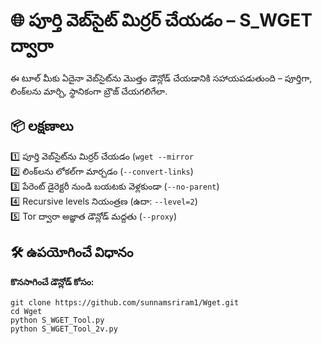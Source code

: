 # 🌐 పూర్తి వెబ్‌సైట్ మిర్రర్ చేయడం – S_WGET ద్వారా

ఈ టూల్‌ మీకు ఏదైనా వెబ్‌సైట్‌ను మొత్తం డౌన్లోడ్ చేయడానికి సహాయపడుతుంది – పూర్తి‌గా, లింక్‌లను మార్చి, స్థానికంగా బ్రౌజ్ చేయగలిగేలా.

## 📦 లక్షణాలు

1️⃣ పూర్తి వెబ్‌సైట్‌ను మిర్రర్ చేయడం (`wget --mirror`  
2️⃣ లింక్‌లను లోకల్‌గా మార్చడం (`--convert-links`)  
3️⃣ పేరెంట్ డైరెక్టరీ నుండి బయటకు వెళ్లకుండా (`--no-parent`)  
4️⃣ Recursive levels నియంత్రణ (ఉదా: `--level=2`)  
5️⃣ Tor ద్వారా అజ్ఞాత డౌన్లోడ్ మద్దతు (`--proxy`)

## 🛠️ ఉపయోగించే విధానం

**కొనసాగించే డౌన్లోడ్ కోసం:**
```
git clone https://github.com/sunnamsriram1/Wget.git
cd Wget
python S_WGET_Tool.py
python S_WGET_Tool_2v.py
```
